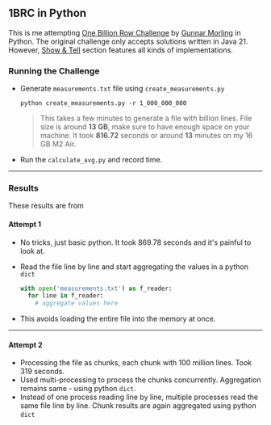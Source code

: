 ## 1BRC in Python
This is me attempting [One Billion Row Challenge](https://github.com/gunnarmorling/1brc/tree/main) by [Gunnar Morling](https://twitter.com/gunnarmorling) in Python. The original challenge only accepts solutions written in Java 21. However, [Show & Tell](https://github.com/gunnarmorling/1brc/discussions/categories/show-and-tell) section features all kinds of implementations.

### Running the Challenge
- Generate `measurements.txt` file using `create_measurements.py`
  
  ```
  python create_measurements.py -r 1_000_000_000
  ```
  >This takes a few minutes to generate a file with billion lines. File size is around **13 GB**, make sure to have enough space on your machine.
  It took **816.72** seconds or around **13** minutes on my 16 GB M2 Air.
- Run the `calculate_avg.py` and record time.
---

### Results
These results are from 
#### Attempt 1
- No tricks, just basic python. It took 869.78 seconds and it's painful to look at.
- Read the file line by line and start aggregating the values in a python `dict`
  
  ```python
  with open('measurements.txt') as f_reader:
    for line in f_reader:
      # aggregate values here
  ```
- This avoids loading the entire file into the memory at once.
---
#### Attempt 2
- Processing the file as chunks, each chunk with 100 million lines. Took 319 seconds.
- Used multi-processing to process the chunks concurrently. Aggregation remains same - using python `dict`.
- Instead of one process reading line by line, multiple processes read the same file line by line. Chunk results are again aggregated using python `dict`